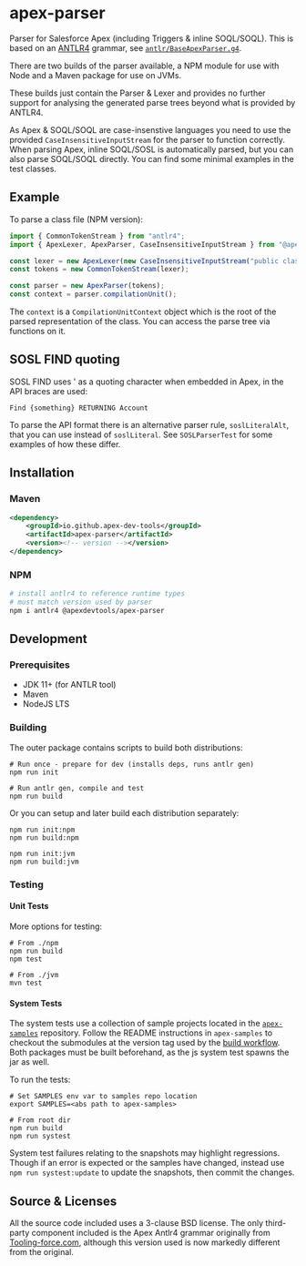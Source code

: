 # apex-parser

Parser for Salesforce Apex (including Triggers & inline SOQL/SOQL). This is based on an [ANTLR4](https://www.antlr.org/) grammar, see [`antlr/BaseApexParser.g4`](./antlr/BaseApexParser.g4).

There are two builds of the parser available, a NPM module for use with Node and a Maven package for use on JVMs.

These builds just contain the Parser & Lexer and provides no further support for analysing the generated parse trees beyond what is provided by ANTLR4.

As Apex & SOQL/SOQL are case-insenstive languages you need to use the provided `CaseInsensitiveInputStream` for the parser to function correctly. When parsing Apex, inline SOQL/SOSL is automatically parsed, but you can also parse SOQL/SOQL directly. You can find some minimal examples in the test classes.

## Example

To parse a class file (NPM version):

```typescript
import { CommonTokenStream } from "antlr4";
import { ApexLexer, ApexParser, CaseInsensitiveInputStream } from "@apexdevtools/apex-parser";

const lexer = new ApexLexer(new CaseInsensitiveInputStream("public class Hello {}"));
const tokens = new CommonTokenStream(lexer);

const parser = new ApexParser(tokens);
const context = parser.compilationUnit();
```

The `context` is a `CompilationUnitContext` object which is the root of the parsed representation of the class. You can access the parse tree via functions on it.

## SOSL FIND quoting

SOSL FIND uses ' as a quoting character when embedded in Apex, in the API braces are used:

```sosl
Find {something} RETURNING Account
```

To parse the API format there is an alternative parser rule, `soslLiteralAlt`, that you can use instead of `soslLiteral`. See `SOSLParserTest` for some examples of how these differ.

## Installation

### Maven

```xml
<dependency>
    <groupId>io.github.apex-dev-tools</groupId>
    <artifactId>apex-parser</artifactId>
    <version><!-- version --></version>
</dependency>
```

### NPM

```sh
# install antlr4 to reference runtime types
# must match version used by parser
npm i antlr4 @apexdevtools/apex-parser
```

## Development

### Prerequisites

- JDK 11+ (for ANTLR tool)
- Maven
- NodeJS LTS

### Building

The outer package contains scripts to build both distributions:

```shell
# Run once - prepare for dev (installs deps, runs antlr gen)
npm run init

# Run antlr gen, compile and test
npm run build
```

Or you can setup and later build each distribution separately:

```shell
npm run init:npm
npm run build:npm

npm run init:jvm
npm run build:jvm
```

### Testing

#### Unit Tests

More options for testing:

```shell
# From ./npm
npm run build
npm test

# From ./jvm
mvn test
```

#### System Tests

The system tests use a collection of sample projects located in the [`apex-samples`](https://github.com/apex-dev-tools/apex-samples) repository. Follow the README instructions in `apex-samples` to checkout the submodules at the version tag used by the [build workflow](.github/workflows/Build.yml). Both packages must be built beforehand, as the js system test spawns the jar as well.

To run the tests:

```shell
# Set SAMPLES env var to samples repo location
export SAMPLES=<abs path to apex-samples>

# From root dir
npm run build
npm run systest
```

System test failures relating to the snapshots may highlight regressions. Though if an error is expected or the samples have changed, instead use `npm run systest:update` to update the snapshots, then commit the changes.

## Source & Licenses

All the source code included uses a 3-clause BSD license. The only third-party component included is the Apex Antlr4 grammar originally from [Tooling-force.com](https://github.com/neowit/tooling-force.com), although this version used is now markedly different from the original.
